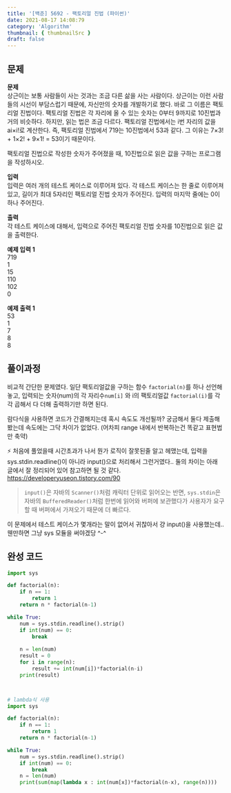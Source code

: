 ```yaml
---
title: '[백준] 5692 - 팩토리얼 진법 (파이썬)'
date: 2021-08-17 14:08:79
category: 'Algorithm'
thumbnail: { thumbnailSrc }
draft: false
---
```


## 문제

**문제**  
상근이는 보통 사람들이 사는 것과는 조금 다른 삶을 사는 사람이다. 상근이는 이런 사람들의 시선이 부담스럽기 때문에, 자신만의 숫자를 개발하기로 했다. 바로 그 이름은 팩토리얼 진법이다. 팩토리얼 진법은 각 자리에 올 수 있는 숫자는 0부터 9까지로 10진법과 거의 비슷하다. 하지만, 읽는 법은 조금 다르다. 팩토리얼 진법에서는 i번 자리의 값을 ai×i!로 계산한다. 즉, 팩토리얼 진법에서 719는 10진법에서 53과 같다. 그 이유는 7×3! + 1×2! + 9×1! = 53이기 때문이다.

팩토리얼 진법으로 작성한 숫자가 주어졌을 때, 10진법으로 읽은 값을 구하는 프로그램을 작성하시오. 

**입력**  
입력은 여러 개의 테스트 케이스로 이루어져 있다. 각 테스트 케이스는 한 줄로 이루어져 있고, 길이가 최대 5자리인 팩토리얼 진법 숫자가 주어진다. 입력의 마지막 줄에는 0이 하나 주어진다.

**출력**  
각 테스트 케이스에 대해서, 입력으로 주어진 팩토리얼 진법 숫자를 10진법으로 읽은 값을 출력한다.

**예제 입력 1**   
719  
1  
15  
110  
102  
0  

**예제 출력 1**   
53  
1  
7  
8  
8  



## 풀이과정

비교적 간단한 문제였다. 일단 팩토리얼값을 구하는 함수 `factorial(n)`를 하나 선언해놓고, 입력되는 숫자(num)의 각 자리수`num[i]` 와 i의 팩토리얼값 `factorial(i)`를 각각 곱해서 다 더해 출력하기만 하면 된다.

람다식을 사용하면 코드가 간결해지는데 혹시 속도도 개선될까? 궁금해서 둘다 제출해봤는데 속도에는 그닥 차이가 없었다. (어차피 range 내에서 반복하는건 똑같고 표현법만 축약)

⚡ 처음에 풀었을때 시간초과가 나서 뭔가 로직이 잘못된줄 알고 헤맸는데, 입력을 sys.stdin.readline()이 아니라 input()으로 처리해서 그런거였다.. 
둘의 차이는 아래 글에서 잘 정리되어 있어 참고하면 될 것 같다.
https://developeryuseon.tistory.com/90

> `input()`은 자바의 `Scanner()`처럼 캐릭터 단위로 읽어오는 반면, `sys.stdin`은 자바의 `BufferedReader()`처럼 한번에 읽어와 버퍼에 보관했다가 사용자가 요구할 때 버퍼에서 가져오기 때문에 더 빠르다.

이 문제에서 테스트 케이스가 몇개라는 말이 없어서 귀찮아서 걍 input()을 사용했는데.. 웬만하면 그냥 sys 모듈을 써야겠당 ^-^





## 완성 코드

```python
import sys

def factorial(n):
    if n == 1:
        return 1
    return n * factorial(n-1)

while True:
    num = sys.stdin.readline().strip()
    if int(num) == 0:
        break  
      
    n = len(num)
    result = 0
    for i in range(n):
        result += int(num[i])*factorial(n-i)
    print(result)
```

```python


# lambda식 사용
import sys

def factorial(n):
    if n == 1:
        return 1
    return n * factorial(n-1)

while True:
    num = sys.stdin.readline().strip()
    if int(num) == 0:
        break    
    n = len(num)
    print(sum(map(lambda x : int(num[x])*factorial(n-x), range(n))))
